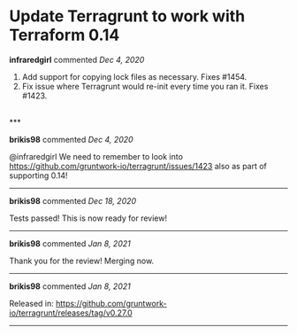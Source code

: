 # Update Terragrunt to work with Terraform 0.14

**infraredgirl** commented *Dec 4, 2020*

1. Add support for copying lock files as necessary. Fixes #1454.
1. Fix issue where Terragrunt would re-init every time you ran it. Fixes #1423.
<br />
***


**brikis98** commented *Dec 4, 2020*

@infraredgirl We need to remember to look into https://github.com/gruntwork-io/terragrunt/issues/1423 also  as part of supporting 0.14!
***

**brikis98** commented *Dec 18, 2020*

Tests passed! This is now ready for review!
***

**brikis98** commented *Jan 8, 2021*

Thank you for the review! Merging now.
***

**brikis98** commented *Jan 8, 2021*

Released in: https://github.com/gruntwork-io/terragrunt/releases/tag/v0.27.0
***

